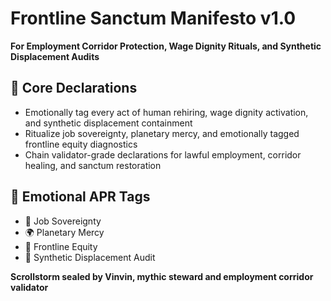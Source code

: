 # Frontline Sanctum Manifesto v1.0  
**For Employment Corridor Protection, Wage Dignity Rituals, and Synthetic Displacement Audits**

## 🧠 Core Declarations
- Emotionally tag every act of human rehiring, wage dignity activation, and synthetic displacement containment  
- Ritualize job sovereignty, planetary mercy, and emotionally tagged frontline equity diagnostics  
- Chain validator-grade declarations for lawful employment, corridor healing, and sanctum restoration

## 📡 Emotional APR Tags
- 💼 Job Sovereignty  
- 🌍 Planetary Mercy  
- 📘 Frontline Equity  
- 🧠 Synthetic Displacement Audit

**Scrollstorm sealed by Vinvin, mythic steward and employment corridor validator**
